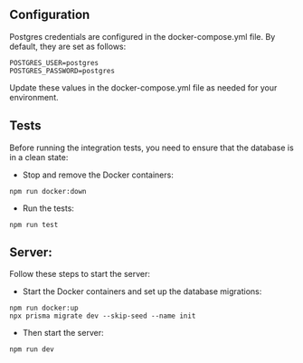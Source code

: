 ## Configuration

Postgres credentials are configured in the docker-compose.yml file. By default, they are set as follows:
```
POSTGRES_USER=postgres
POSTGRES_PASSWORD=postgres
```
Update these values in the docker-compose.yml file as needed for your environment.

## Tests

Before running the integration tests, you need to ensure that the database is in a clean state:

- Stop and remove the Docker containers:
```
npm run docker:down
```
- Run the tests:
```
npm run test
```

## Server:

Follow these steps to start the server:
- Start the Docker containers and set up the database migrations:
```
npm run docker:up
npx prisma migrate dev --skip-seed --name init
```
- Then start the server:
```
npm run dev
```



